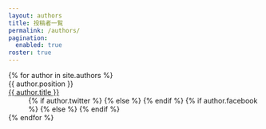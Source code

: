 ```yaml
---
layout: authors
title: 投稿者一覧
permalink: /authors/
pagination: 
  enabled: true
roster: true
---
```

<div class="about-dl">
  <dl>
  {% for author in site.authors %}
    <dt>
    <span class="meta">{{ author.position }}</span><br />
    <a href="{{ author.url }}">{{ author.title }}</a>
    </dt>
    <dd>
    {% if author.twitter %}
    <a href="https://twitter.com/{{ author.twitter }}" target="_blank" rel="noopener" role="link" aria-label="Twitter"><i class="fa-twitter fa-2x"></i></a>
    {% else %}
    <i class="no-symbol fa-2x"></i>
    {% endif %}
    {% if author.facebook %}
    <a href="https://www.facebook.com/{{ author.facebook }}" target="_blank" rel="noopener" role="link" aria-label="Facebook"><i class="fa-facebook fa-2x"></i></a>
    {% else %}
    <i class="no-symbol fa-2x"></i>
    {% endif %}
    </dd>
  {% endfor %}
  </dl>
</div>

